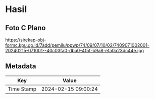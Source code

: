 # Hasil

## Foto C Plano

https://sirekap-obj-formc.kpu.go.id/7add/pemilu/ppwp/74/09/07/10/02/7409071002001-20240215-071001--40c03fa0-dba0-4f5f-b9a8-efa0a23dc44e.jpg


## Metadata

| Key        | Value               |
| ---------- | ------------------- |
| Time Stamp | 2024-02-15 09:00:24 |



